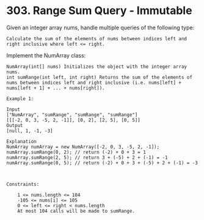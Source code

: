 # 303. Range Sum Query - Immutable

Given an integer array nums, handle multiple queries of the following type:

    Calculate the sum of the elements of nums between indices left and right inclusive where left <= right.

Implement the NumArray class:

    NumArray(int[] nums) Initializes the object with the integer array nums.
    int sumRange(int left, int right) Returns the sum of the elements of nums between indices left and right inclusive (i.e. nums[left] + nums[left + 1] + ... + nums[right]).

```text
Example 1:

Input
["NumArray", "sumRange", "sumRange", "sumRange"]
[[[-2, 0, 3, -5, 2, -1]], [0, 2], [2, 5], [0, 5]]
Output
[null, 1, -1, -3]

Explanation
NumArray numArray = new NumArray([-2, 0, 3, -5, 2, -1]);
numArray.sumRange(0, 2); // return (-2) + 0 + 3 = 1
numArray.sumRange(2, 5); // return 3 + (-5) + 2 + (-1) = -1
numArray.sumRange(0, 5); // return (-2) + 0 + 3 + (-5) + 2 + (-1) = -3

 

Constraints:

    1 <= nums.length <= 104
    -105 <= nums[i] <= 105
    0 <= left <= right < nums.length
    At most 104 calls will be made to sumRange.

```